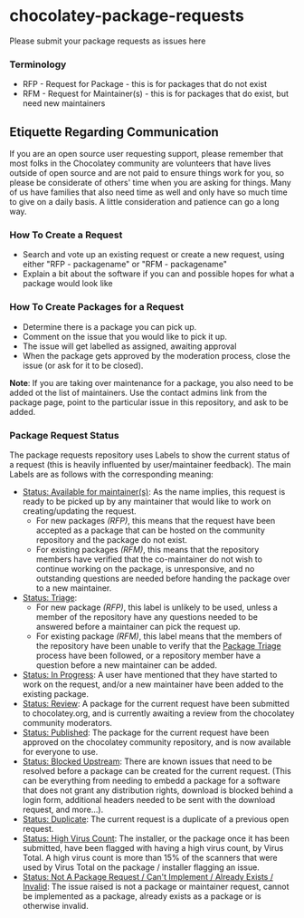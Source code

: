 # chocolatey-package-requests
Please submit your package requests as issues here

### Terminology

* RFP - Request for Package - this is for packages that do not exist
* RFM - Request for Maintainer(s) - this is for packages that do exist, but need new maintainers

## Etiquette Regarding Communication
If you are an open source user requesting support, please remember that most folks in the Chocolatey community are volunteers that have lives outside of open source and are not paid to ensure things work for you, so please be considerate of others' time when you are asking for things. Many of us have families that also need time as well and only have so much time to give on a daily basis. A little consideration and patience can go a long way.

### How To Create a Request

* Search and vote up an existing request or create a new request, using either "RFP - packagename" or "RFM - packagename"
* Explain a bit about the software if you can and possible hopes for what a package would look like

### How To Create Packages for a Request

* Determine there is a package you can pick up.
* Comment on the issue that you would like to pick it up.
* The issue will get labelled as assigned, awaiting approval
* When the package gets approved by the moderation process, close the issue (or ask for it to be closed).

**Note**: If you are taking over maintenance for a package, you also need to be added ot the list of maintainers. Use the contact admins link from the package page, point to the particular issue in this repository, and ask to be added.

### Package Request Status

The package requests repository uses Labels to show the current status of a request (this is heavily influented by user/maintainer feedback).
The main Labels are as follows with the corresponding meaning:

* [Status: Available for maintainer(s)](https://github.com/chocolatey/chocolatey-package-requests/labels/Status%3A%20Available%20For%20Maintainer%28s%29): As the name implies, this request is ready to be picked up by any maintainer that would like to work on creating/updating the request.
  * For new packages *(RFP)*, this means that the request have been accepted as a package that can be hosted on the community repository and the package do not exist.
  * For existing packages *(RFM)*, this means that the repository members have verified that the co-maintainer do not wish to continue working on the package, is unresponsive, and no outstanding questions are needed before handing the package over to a new maintainer.
* [Status: Triage](https://github.com/chocolatey/chocolatey-package-requests/labels/Status%3A%20Triage):
  * For new package *(RFP)*, this label is unlikely to be used, unless a member of the repository have any questions needed to be answered before a maintainer can pick the request up.
  * For existing package *(RFM)*, this label means that the members of the repository have been unable to verify that the [Package Triage](https://chocolatey.org/docs/package-triage-process#the-triage-process) process have been followed, or a repository member have a question before a new maintainer can be added.
* [Status: In Progress](https://github.com/chocolatey/chocolatey-package-requests/labels/Status%3A%20In%20Progress): A user have mentioned that they have started to work on the request, and/or a new maintainer have been added to the existing package.
* [Status: Review](https://github.com/chocolatey/chocolatey-package-requests/labels/Status%3A%20Review): A package for the current request have been submitted to chocolatey.org, and is currently awaiting a review from the chocolatey community moderators.
* [Status: Published](https://github.com/chocolatey/chocolatey-package-requests/labels/Status%3A%20Published): The package for the current request have been approved on the chocolatey community repository, and is now available for everyone to use.
* [Status: Blocked Upstream](https://github.com/chocolatey/chocolatey-package-requests/labels/Blocked%20Upstream): There are known issues that need to be resolved before a package can be created for the current request. (This can be everything from needing to embedd a package for a software that does not grant any distribution rights, download is blocked behind a login form, additional headers needed to be sent with the download request, and more...).
* [Status: Duplicate](https://github.com/chocolatey/chocolatey-package-requests/labels/Duplicate): The current request is a duplicate of a previous open request.
* [Status: High Virus Count](https://github.com/chocolatey/chocolatey-package-requests/labels/High%20Virus%20Count): The installer, or the package once it has been submitted, have been flagged with having a high virus count, by Virus Total. A high virus count is more than 15% of the scanners that were used by Virus Total on the package / installer flagging an issue.
* [Status: Not A Package Request / Can't Implement / Already Exists / Invalid](https://github.com/chocolatey/chocolatey-package-requests/labels/Not%20A%20Package%20Request%20%2F%20Can%27t%20Implement%20%2F%20Invalid): The issue raised is not a package or maintainer request, cannot be implemented as a package, already exists as a package or is otherwise invalid.